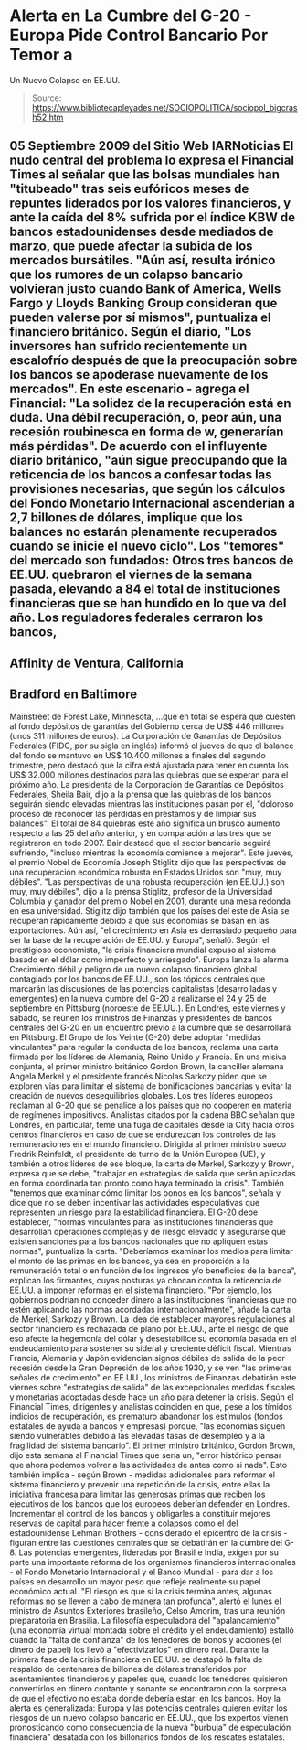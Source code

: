 # Alerta en La Cumbre del G-20 - Europa Pide Control Bancario Por Temor a 
Un Nuevo Colapso en EE.UU.

> Source: https://www.bibliotecapleyades.net/SOCIOPOLITICA/sociopol_bigcrash52.htm

05 Septiembre 2009
del Sitio Web
IARNoticias
El nudo central del problema lo expresa el Financial Times al señalar que
las bolsas mundiales han "titubeado" tras seis eufóricos meses de repuntes
liderados por los valores financieros, y ante la caída del 8% sufrida por el
índice KBW de bancos estadounidenses desde mediados de marzo, que puede
afectar la subida de los mercados bursátiles.
"Aún así, resulta irónico que los rumores de un colapso bancario volvieran
justo cuando Bank of America, Wells Fargo y Lloyds Banking Group consideran
que pueden valerse por sí mismos", puntualiza el financiero británico.
Según el diario,
"Los inversores han sufrido recientemente un escalofrío
después de que la preocupación sobre los bancos se apoderase nuevamente de
los mercados".
En este escenario - agrega el Financial:
"La solidez de la recuperación está
en duda. Una débil recuperación, o, peor aún, una recesión roubinesca en
forma de w, generarían más pérdidas".
De acuerdo con el influyente diario británico,
"aún sigue preocupando que la
reticencia de los bancos a confesar todas las provisiones necesarias, que
según los cálculos del Fondo Monetario Internacional ascenderían a 2,7
billones de dólares, implique que los balances no estarán plenamente
recuperados cuando se inicie el nuevo ciclo".
Los "temores" del mercado son fundados: Otros tres bancos de
EE.UU. quebraron
el viernes de la semana pasada, elevando a 84 el total de instituciones
financieras que se han hundido en lo que va del año.
Los reguladores federales cerraron los bancos,
-
Affinity de Ventura,
California
-
Bradford en Baltimore
-
Mainstreet de Forest Lake, Minnesota,
...que en total se espera que cuesten al fondo depósitos de garantías del
Gobierno cerca de US$ 446 millones (unos 311 millones de euros).
La Corporación de Garantías de Depósitos Federales (FIDC, por su sigla en
inglés) informó el jueves de que el balance del fondo se mantuvo en
US$ 10.400 millones a finales del segundo trimestre, pero destacó que la
cifra está ajustada para tener en cuenta los US$ 32.000 millones destinados
para las quiebras que se esperan para el próximo año.
La presidenta de la Corporación de Garantías de Depósitos Federales,
Sheila Bair, dijo a la prensa que las quiebras de
los bancos seguirán siendo elevadas mientras las instituciones pasan por el,
"doloroso proceso de reconocer las pérdidas en préstamos y de limpiar sus
balances".
El total de 84 quiebras este año significa un brusco aumento respecto a las
25 del año anterior, y en comparación a las tres que se registraron en todo
2007. Bair destacó que el sector bancario seguirá sufriendo,
"incluso
mientras la economía comience a mejorar".
Este jueves, el premio Nobel de Economía Joseph Stiglitz dijo que las
perspectivas de una recuperación económica robusta en Estados Unidos son "muy,
muy débiles".
"Las perspectivas de una robusta recuperación (en
EE.UU.) son muy, muy débiles",
dijo a la prensa Stiglitz, profesor de la Universidad Columbia y ganador del
premio Nobel en 2001, durante una mesa redonda en esa universidad.
Stiglitz dijo también que los países del este de Asia se recuperan
rápidamente debido a que sus economías se basan en las exportaciones.
Aún
así,
"el crecimiento en Asia es demasiado pequeño para ser la base de la
recuperación de EE.UU. y Europa", señaló. Según el prestigioso economista, "la crisis financiera mundial expuso al
sistema basado en el dólar como imperfecto y arriesgado".
Europa lanza la alarma
Crecimiento débil y peligro de un nuevo colapso financiero global contagiado
por los bancos de EE.UU., son los tópicos centrales que marcarán las
discusiones de las potencias capitalistas (desarrolladas y emergentes) en la
nueva cumbre del G-20 a realizarse el 24 y 25 de septiembre en Pittsburg (noroeste
de EE.UU.).
En Londres, este viernes y sábado, se reúnen los ministros de Finanzas y
presidentes de bancos centrales del G-20 en un encuentro previo a la cumbre
que se desarrollará en Pittsburg.
El Grupo de los Veinte (G-20) debe adoptar "medidas vinculantes" para
regular la conducta de los bancos, reclama una carta firmada por los líderes
de Alemania, Reino Unido y Francia.
En una misiva conjunta, el primer ministro británico Gordon Brown, la
canciller alemana Angela Merkel y el presidente francés Nicolas Sarkozy
piden que se exploren vías para limitar el sistema de bonificaciones
bancarias y evitar la creación de nuevos desequilibrios globales.
Los tres líderes europeos reclaman al G-20 que se penalice a los países que
no cooperen en materia de regímenes impositivos.
Analistas citados por la cadena BBC señalan que Londres, en particular, teme
una fuga de capitales desde la City hacia otros centros financieros en caso
de que se endurezcan los controles de las remuneraciones en el mundo
financiero.
Dirigida al primer ministro sueco Fredrik Reinfeldt, el presidente de turno
de la Unión Europea (UE), y también a otros líderes de ese bloque, la carta
de Merkel, Sarkozy y Brown, expresa que se debe,
"trabajar en estrategias de
salida que serán aplicadas en forma coordinada tan pronto como haya
terminado la crisis".
También "tenemos que examinar cómo limitar los bonos en los bancos", señala
y dice que no se deben incentivar las actividades especulativas que
representen un riesgo para la estabilidad financiera.
El G-20 debe establecer,
"normas vinculantes para las instituciones
financieras que desarrollan operaciones complejas y de riesgo elevado y
asegurarse que existen sanciones para los bancos nacionales que no apliquen
estas normas", puntualiza la carta.
"Deberíamos examinar los medios para limitar el monto de las primas en los
bancos, ya sea en proporción a la remuneración total o en función de los
ingresos y/o beneficios de la banca", explican los firmantes, cuyas posturas
ya chocan contra la reticencia de EE.UU. a imponer reformas en el sistema
financiero.
"Por ejemplo, los gobiernos podrían no conceder dinero a las instituciones
financieras que no estén aplicando las normas acordadas internacionalmente",
añade la carta de Merkel, Sarkozy y Brown.
La idea de establecer mayores regulaciones al sector financiero es rechazada
de plano por EE.UU., ante el riesgo de que eso afecte la hegemonía del dólar y
desestabilice su economía basada en el endeudamiento para sostener su
sideral y creciente déficit fiscal.
Mientras Francia, Alemania y Japón evidencian signos débiles de salida de la
peor recesión desde la
Gran Depresión de los años 1930, y se ven "las
primeras señales de crecimiento" en EE.UU., los ministros de Finanzas
debatirán este viernes sobre "estrategias de salida" de las excepcionales
medidas fiscales y monetarias adoptadas desde hace un año para detener la
crisis.
Según el Financial Times, dirigentes y analistas coinciden en que, pese a
los tímidos indicios de recuperación, es prematuro abandonar los estímulos (fondos
estatales de ayuda a bancos y empresas) porque,
"las economías siguen siendo
vulnerables debido a las elevadas tasas de desempleo y a la fragilidad del
sistema bancario".
El primer ministro británico, Gordon Brown, dijo esta semana al
Financial
Times que sería un,
"error histórico pensar que ahora podemos volver a las
actividades de antes como si nada".
Esto también implica - según Brown - medidas adicionales para reformar el
sistema financiero y prevenir una repetición de la crisis, entre ellas la
iniciativa francesa para limitar las generosas primas que reciben los
ejecutivos de los bancos que los europeos deberían defender en Londres.
Incrementar el control de los bancos y obligarles a constituir mejores
reservas de capital para hacer frente a colapsos como el del estadounidense
Lehman Brothers - considerado el epicentro de la crisis - figuran entre las
cuestiones centrales que se debatirán en la cumbre del G-8.
Las potencias emergentes, lideradas por Brasil e India, exigen por su parte
una importante reforma de los organismos financieros internacionales - el
Fondo Monetario Internacional y el
Banco Mundial - para dar a los países en
desarrollo un mayor peso que refleje realmente su papel económico actual.
"El riesgo es que si la crisis termina antes, algunas reformas no se lleven
a cabo de manera tan profunda", alertó el lunes el ministro de Asuntos
Exteriores brasileño, Celso Amorim, tras una reunión preparatoria en
Brasilia.
La filosofía especuladora del "apalancamiento" (una economía virtual montada
sobre el crédito y el endeudamiento) estalló cuando la "falta de confianza"
de los tenedores de bonos y acciones (el dinero de papel) los llevó a "efectivizarlos"
en dinero real.
Durante la primera fase de la crisis financiera en EE.UU. se destapó la falta
de respaldo de centenares de billones de dólares transferidos por
asentamientos financieros y papeles que, cuando los tenedores quisieron
convertirlos en dinero contante y sonante se encontraron con la sorpresa de
que el efectivo no estaba donde debería estar: en los bancos.
Hoy la alerta es generalizada:
Europa y las potencias centrales quieren
evitar los riesgos de un nuevo colapso bancario en EE.UU., que los expertos
vienen pronosticando como consecuencia de la nueva "burbuja" de especulación
financiera" desatada con los billonarios fondos de los rescates estatales.
